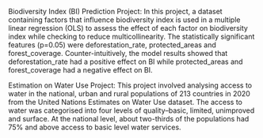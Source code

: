 Biodiversity Index (BI) Prediction Project:
In this project, a dataset containing factors that influence 
biodiversity index is used in a multiple linear regression (OLS) 
to assess the effect of each factor on biodiversity index while 
checking to reduce multicollinearity. The statistically 
significant features (p=0.05) were deforestation_rate, 
protected_areas and forest_coverage. Counter-intuitively, the model
results showed that deforestation_rate had a positive effect on 
BI while protected_areas and forest_coverage had a negative effect
on BI. 




Estimation on Water Use Project:
This project involved analysing access to water in the
national, urban and rural populations of 213 countries in
2020 from the United Nations Estimates on Water Use
dataset. The access to water was categorised into four
levels of quality–basic, limited, unimproved and
surface. At the national level, about two-thirds of the
populations had 75% and above access to basic level
water services.
